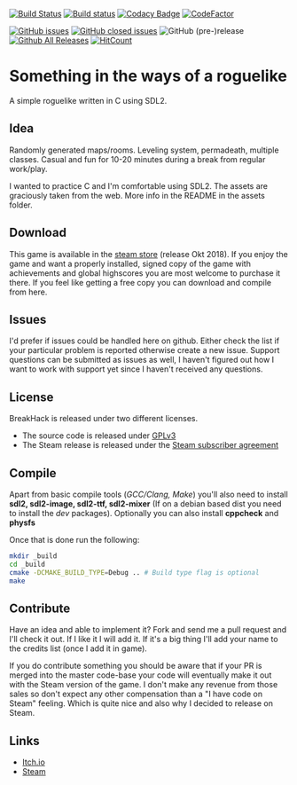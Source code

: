 [![Build Status](https://travis-ci.org/Oliveshark/breakhack.svg?branch=master)](https://travis-ci.org/Oliveshark/breakhack)
[![Build status](https://ci.appveyor.com/api/projects/status/2a18npdntkmlx3dc?svg=true)](https://ci.appveyor.com/project/LiquidityC/breakhack)
[![Codacy Badge](https://api.codacy.com/project/badge/Grade/fc02d56fa7194e61b2c7d260fd2e4186)](https://www.codacy.com/app/LiquidityC/breakhack?utm_source=github.com&amp;utm_medium=referral&amp;utm_content=Oliveshark/breakhack&amp;utm_campaign=Badge_Grade)
[![CodeFactor](https://www.codefactor.io/repository/github/oliveshark/breakhack/badge/master)](https://www.codefactor.io/repository/github/oliveshark/breakhack/overview/master)
<!--[![Coverity Scan](https://scan.coverity.com/projects/15218/badge.svg)](https://scan.coverity.com/projects/oliveshark-breakhack)-->
[![GitHub issues](https://img.shields.io/github/issues/oliveshark/breakhack.svg)](https://github.com/oliveshark/breakhack/issues)
[![GitHub closed issues](https://img.shields.io/github/issues-closed/oliveshark/breakhack.svg)](https://github.com/oliveshark/breakhack/issues)
![GitHub (pre-)release](https://img.shields.io/github/release/oliveshark/breakhack/all.svg)
[![Github All Releases](https://img.shields.io/github/downloads/oliveshark/breakhack/total.svg)](https://github.com/oliveshark/breakhack/releases)
[![HitCount](http://hits.dwyl.io/oliveshark/breakhack.svg)](http://hits.dwyl.io/oliveshark/breakhack)

Something in the ways of a roguelike
================================

A simple roguelike written in C using SDL2.

Idea
----
Randomly generated maps/rooms. Leveling system, permadeath,
multiple classes. Casual and fun for 10-20 minutes during a break
from regular work/play.

I wanted to practice C and I'm comfortable using SDL2. The assets
are graciously taken from the web. More info in the README in the
assets folder.

Download
--------
This game is available in the [steam store](https://store.steampowered.com/app/931040/BreakHack/) (release Okt 2018).
If you enjoy the game and want a properly installed, signed copy of the game with achievements and
global highscores you are most welcome to purchase it there.
If you feel like getting a free copy you can download and compile from here.

Issues
------
I'd prefer if issues could be handled here on github. Either check the list if your particular problem is reported
otherwise create a new issue. Support questions can be submitted as issues as well, I haven't figured out how I want to
work with support yet since I haven't received any questions.

License
-------
BreakHack is released under two different licenses.

- The source code is released under [GPLv3](https://github.com/oliveshark/breakhack/blob/master/LICENSE.txt)
- The Steam release is released under the [Steam subscriber agreement](https://store.steampowered.com/subscriber_agreement/)

Compile
-------
Apart from basic compile tools (*GCC/Clang, Make*) you'll also need to install **sdl2, sdl2-image, sdl2-ttf, sdl2-mixer** (If on a debian based dist you need to install the *dev* packages).
Optionally you can also install **cppcheck** and **physfs**

Once that is done run the following:
```bash
mkdir _build
cd _build
cmake -DCMAKE_BUILD_TYPE=Debug .. # Build type flag is optional
make
```

Contribute
----------
Have an idea and able to implement it? Fork and send me a pull request and
I'll check it out. If I like it I will add it. If it's a big thing I'll add 
your name to the credits list (once I add it in game).

If you do contribute something you should be aware that if your PR is merged
into the master code-base your code will eventually make it out with the Steam version
of the game. I don't make any revenue from those sales so don't expect any other compensation
than a "I have code on Steam" feeling. Which is quite nice and also why I decided to release
on Steam.

Links
-----

- [Itch.io](https://store.steampowered.com/app/931040/BreakHack/)
- [Steam](https://liquidityc.itch.io/breakhack)
